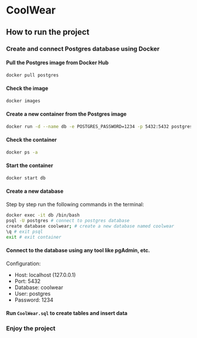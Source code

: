 # CoolWear

## How to run the project

### Create and connect Postgres database using Docker

#### Pull the Postgres image from Docker Hub

```bash
docker pull postgres
```

#### Check the image

```bash
docker images
```

#### Create a new container from the Postgres image

```bash
docker run -d --name db -e POSTGRES_PASSWORD=1234 -p 5432:5432 postgres
```

#### Check the container

```bash
docker ps -a
```

#### Start the container

```bash
docker start db
```

#### Create a new database

Step by step run the following commands in the terminal:

```bash
docker exec -it db /bin/bash
psql -U postgres # connect to postgres database
create database coolwear; # create a new database named coolwear
\q # exit psql
exit # exit container
```

#### Connect to the database using any tool like pgAdmin, etc.

Configuration:

- Host: localhost (127.0.0.1)
- Port: 5432
- Database: coolwear
- User: postgres
- Password: 1234

#### Run `CoolWear.sql` to create tables and insert data

### Enjoy the project
